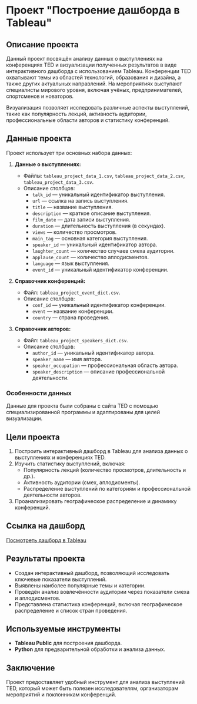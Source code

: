 # Проект "Построение дашборда в Tableau"

## Описание проекта

Данный проект посвящён анализу данных о выступлениях на конференциях TED и визуализации полученных результатов в виде интерактивного дашборда с использованием Tableau. Конференции TED охватывают темы из областей технологий, образования и дизайна, а также других актуальных направлений. На мероприятиях выступают специалисты мирового уровня, включая учёных, предпринимателей, спортсменов и новаторов. 

Визуализация позволяет исследовать различные аспекты выступлений, такие как популярность лекций, активность аудитории, профессиональные области авторов и статистику конференций.

## Данные проекта

Проект использует три основных набора данных:

1. **Данные о выступлениях:**
   - Файлы: `tableau_project_data_1.csv`, `tableau_project_data_2.csv`, `tableau_project_data_3.csv`.
   - Описание столбцов:
     - `talk_id` — уникальный идентификатор выступления.
     - `url` — ссылка на запись выступления.
     - `title` — название выступления.
     - `description` — краткое описание выступления.
     - `film_date` — дата записи выступления.
     - `duration` — длительность выступления (в секундах).
     - `views` — количество просмотров.
     - `main_tag` — основная категория выступления.
     - `speaker_id` — уникальный идентификатор автора.
     - `laughter_count` — количество случаев смеха аудитории.
     - `applause_count` — количество аплодисментов.
     - `language` — язык выступления.
     - `event_id` — уникальный идентификатор конференции.

2. **Справочник конференций:**
   - Файл: `tableau_project_event_dict.csv`.
   - Описание столбцов:
     - `conf_id` — уникальный идентификатор конференции.
     - `event` — название конференции.
     - `country` — страна проведения.

3. **Справочник авторов:**
   - Файл: `tableau_project_speakers_dict.csv`.
   - Описание столбцов:
     - `author_id` — уникальный идентификатор автора.
     - `speaker_name` — имя автора.
     - `speaker_occupation` — профессиональная область автора.
     - `speaker_description` — описание профессиональной деятельности.

### Особенности данных

Данные для проекта были собраны с сайта TED с помощью специализированной программы и адаптированы для целей визуализации. 

## Цели проекта

1. Построить интерактивный дашборд в Tableau для анализа данных о выступлениях и конференциях TED.
2. Изучить статистику выступлений, включая:
   - Популярность лекций (количество просмотров, длительность и др.).
   - Активность аудитории (смех, аплодисменты).
   - Распределение выступлений по категориям и профессиональной деятельности авторов.
3. Проанализировать географическое распределение и динамику конференций.

## Ссылка на дашборд

[Посмотреть дашборд в Tableau](https://public.tableau.com/views/_17228628365170/Story1?:language=en-US&:sid=&:redirect=auth&:display_count=n&:origin=viz_share_link)

## Результаты проекта

- Создан интерактивный дашборд, позволяющий исследовать ключевые показатели выступлений.
- Выявлены наиболее популярные темы и категории.
- Проведён анализ вовлечённости аудитории через показатели смеха и аплодисментов.
- Представлена статистика конференций, включая географическое распределение и список стран проведения.

## Используемые инструменты

- **Tableau Public** для построения дашборда.
- **Python** для предварительной обработки и анализа данных.

## Заключение

Проект предоставляет удобный инструмент для анализа выступлений TED, который может быть полезен исследователям, организаторам мероприятий и поклонникам конференций.

